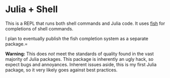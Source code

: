 # Julia + Shell

This is a REPL that runs both shell commands and Julia code. It uses [fish](https://fishshell.com/) for completions of shell commands.

I plan to eventually publish the fish completion system as a separate package.=

**Warning:** This does *not* meet the standards of quality found in the vast majority of Julia packages. This package is inherently an ugly hack, so expect bugs and annoyances. Inherent issues aside, this is my first Julia package, so it very likely goes against best practices.
